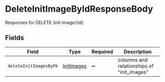 # DeleteInitImageByIdResponseBody

Responses for DELETE /init-image/{id}


## Fields

| Field                                               | Type                                                | Required                                            | Description                                         |
| --------------------------------------------------- | --------------------------------------------------- | --------------------------------------------------- | --------------------------------------------------- |
| `deleteInitImagesByPk`                              | [InitImages](../../models/operations/initimages.md) | :heavy_minus_sign:                                  | columns and relationships of "init_images"          |